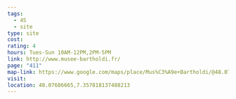 ```yaml
---
tags:
  - 4S
  - site
type: site
cost: 
rating: 4
hours: Tues-Sun 10AM-12PM,2PM-5PM
link: http://www.musee-bartholdi.fr/
page: "411"
map-link: https://www.google.com/maps/place/Mus%C3%A9e+Bartholdi/@48.0767609,7.3551073,17z/data=!3m1!4b1!4m6!3m5!1s0x479165e6e4d1c093:0xe042744907bd3116!8m2!3d48.0767573!4d7.3576822!16s%2Fm%2F0w5t754?entry=ttu&g_ep=EgoyMDI0MDkyNS4wIKXMDSoASAFQAw%3D%3D
visit: 
location: 48.07686665,7.357818137488213
---
```

